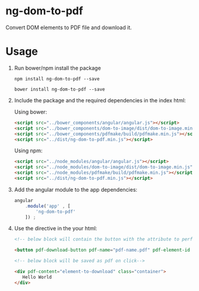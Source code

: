 # ng-dom-to-pdf
Convert DOM elements to PDF file and download it.

# Usage

1. Run bower/npm install the package

    `
    npm install ng-dom-to-pdf --save
    `
    
    `
    bower install ng-dom-to-pdf --save
    `

2. Include the package and the required dependencies in the index html:

    Using bower:
    ```html
    <script src="../bower_components/angular/angular.js"></script>
    <script src="../bower_components/dom-to-image/dist/dom-to-image.min.js"></script>
    <script src="../bower_components/pdfmake/build/pdfmake.min.js"></script>
    <script src="../dist/ng-dom-to-pdf.min.js"></script>
    ```
    
    Using npm:
    ```html
    <script src="../node_modules/angular/angular.js"></script>
    <script src="../node_modules/dom-to-image/dist/dom-to-image.min.js"></script>
    <script src="../node_modules/pdfmake/build/pdfmake.min.js"></script>
    <script src="../dist/ng-dom-to-pdf.min.js"></script>
    ```

3. Add the angular module to the app dependencies:

    ```javascript
    angular
        .module('app' , [
            'ng-dom-to-pdf'
        ]) ;
    ```
    
4. Use the directive in the your html:

    ```html
    <!-- below block will contain the button with the attribute to perform download on click -->
 
    <button pdf-download-button pdf-name="pdf-name.pdf" pdf-element-id = "element-to-download" class="btn">Download As PDF</button>
 
    <!-- below block will be saved as pdf on click-->

    <div pdf-content="element-to-download" class="container">
       Hello World
    </div>
    ```

